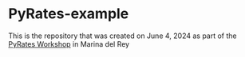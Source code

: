 # PyRates-example

This is the repository that was created on June 4, 2024 as part of the [PyRates Workshop](https://linked.earth/FROGS) in Marina del Rey